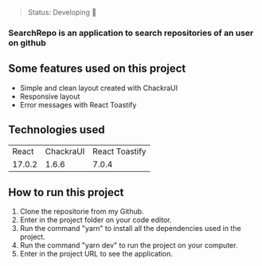 

> Status: Developing 🔨

### SearchRepo is an application to search repositories of an user on github

## Some features used on this project

* Simple and clean layout created with ChackraUI
* Responsive layout
* Error messages with React Toastify
  
## Technologies used
  
<table>
  <tr>
    <td>React</td>  
    <td>ChackraUI</td>
    <td>React Toastify</td>
  </tr>

  <tr>
    <td>17.0.2</td>
    <td>1.6.6</td>
    <td>7.0.4</td>
  </tr>
</table>
  
## How to run this project

1) Clone the repositorie from my Github.
2) Enter in the project folder on your code editor.
3) Run the command "yarn" to install all the dependencies used in the project.
4) Run the command "yarn dev" to run the project on your computer.
5) Enter in the project URL to see the application.
